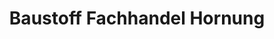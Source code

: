 ---
title: "Baustoff Fachhandel Hornung"
url: /stutensee/baustoff-fachhandel-hornung/
shop: Baumarkt
---